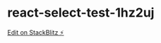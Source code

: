 # react-select-test-1hz2uj

[Edit on StackBlitz ⚡️](https://stackblitz.com/edit/react-select-test-1hz2uj)